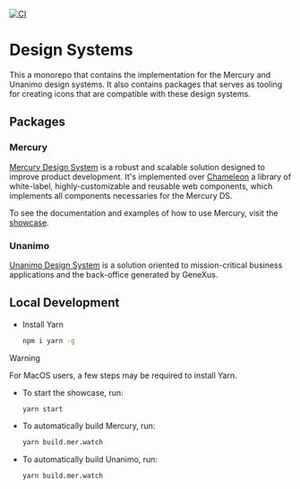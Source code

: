 [![CI](https://github.com/genexuslabs/design-systems/actions/workflows/node.js.yml/badge.svg)](https://github.com/genexuslabs/design-systems/actions/workflows/node.js.yml)

# Design Systems

This a monorepo that contains the implementation for the Mercury and Unanimo design systems. It also contains packages that serves as tooling for creating icons that are compatible with these design systems.

## Packages

### Mercury

[Mercury Design System](/packages/mercury/README.md) is a robust and scalable solution designed to improve product development. It's implemented over [Chameleon](https://github.com/genexuslabs/chameleon-controls-library) a library of white-label, highly-customizable and reusable web components, which implements all components necessaries for the Mercury DS.

To see the documentation and examples of how to use Mercury, visit the [showcase](https://mercury-showcase.genexus.com).

### Unanimo

[Unanimo Design System](/packages/unanimo/README.md) is a solution oriented to mission-critical business applications and the back-office generated by GeneXus.

## Local Development

- Install Yarn

  ```bash
  npm i yarn -g
  ```

> [!WARNING]
> For MacOS users, a few steps may be required to install Yarn.

- To start the showcase, run:

  ```bash
  yarn start
  ```

- To automatically build Mercury, run:

  ```bash
  yarn build.mer.watch
  ```

- To automatically build Unanimo, run:

  ```bash
  yarn build.mer.watch
  ```
